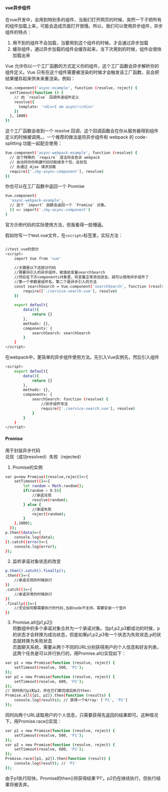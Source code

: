#### vue异步组件
在vue开发中，会用到特别多的组件，当我们打开网页的时候，突然一下子把所有的组件加载上来，可能会造成页面打开很慢。所以，我们可以使用异步组件，异步组件的特点：
1. 用不到的组件不会加载，当要用到这个组件的时候，才会通过异步加载
2. 缓存组件，通过异步加载的组件会缓存起来，当下次用到的时候，组件会很快加载出来  

Vue 允许你以一个工厂函数的方式定义你的组件，这个工厂函数会异步解析你的组件定义。Vue 只有在这个组件需要被渲染的时候才会触发该工厂函数，且会把结果缓存起来供未来重渲染。例如：
```bash
Vue.component('async-example', function (resolve, reject) {
  setTimeout(function () {
    // 向 `resolve` 回调传递组件定义
    resolve({
      template: '<div>I am async!</div>'
    })
  }, 1000)
})
```
这个工厂函数会收到一个 resolve 回调，这个回调函数会在你从服务器得到组件定义的时候被调用。。一个推荐的做法是将异步组件和 webpack 的 code-splitting 功能一起配合使用：
```bash
Vue.component('async-webpack-example', function (resolve) {
  // 这个特殊的 `require` 语法将会告诉 webpack
  // 自动将你的构建代码切割成多个包，这些包
  // 会通过 Ajax 请求加载
  require(['./my-async-component'], resolve)
})
```
你也可以在工厂函数中返回一个 Promise
```bash
Vue.component(
  'async-webpack-example',
  // 这个 `import` 函数会返回一个 `Promise` 对象。
  () => import('./my-async-component')
)
```

官方示例代码的实际使用方法，但我看得一脸懵逼。  

假如你写一个test.vue文件，在`<script>`标签里，实际方法：
```bash

//test.vue的部分
<script>
    import Vue from 'vue'
 
    //关键是以下这部分代码
    //需要将引入的异步组件，赋值给变量searchSearch
    //然后在下方components对象里，将变量正常添加进去，就可以使用异步组件了
    //第一个参数是组件名，第二个是异步引入的方法
    const searchSearch = Vue.component('searchSearch', function (resolve) {
        require(['./service-search.vue'], resolve)
    })
 
    export default{
        data(){
            return {}
        },
        methods: {},
        components: {
            searchSearch: searchSearch
        }
    }
</script>
```
在webpack中，更简单的异步组件使用方法。先引入Vue实例先，然后引入组件
```bash
<script>
    export default{
        data(){
            return {}
        },
        methods: {},
        components: {
            searchSearch: function (resolve) {
                //异步组件写法
                require(['./service-search.vue'], resolve)
            }
        }
    }
</script>
```
#### Promise
用于封装异步代码  
兑现（成功resolved）失败（rejected）  
1. Promise的实例  
```bash
var p=new Promise((resolve,reject)=>{
	setTimeout(()=>{
		let random = Math.random();
		if(random > 0.5){
			//承诺兑现
			resolve(random);
		} else {
			//承诺失败
			reject(random);
		}
    },1000);
  });
p.then((data)=>{
	console.log(data);
}).catch((error)=>{
	console.log(error);
});
```
2. 监听承诺对象状态的改变  
```bash
p.then().catch().finally();
.then(()=>{
	//承诺兑现的时候执行
})
.catch(()=>{
	//承诺异常的时候执行
})
.finally(()=>{
	//无论如何都需要执行的代码,当前node不支持，需要安装一个垫片
})
```
3. Promise.all([p1,p2])  
将数组中的多个承诺对象合并为一个承诺对象。当p1,p2,p3都成功的时候，p的状态才会转换为成功状态，但是如果p1,p2,p3有一个状态为失败状态,p的状态就转换为失败状态  
页面聊天系统，需要从两个不同的URL分别获得用户的个人信息和好友列表，这两个任务是可以并行执行的，用Promise.all()实现如下：
```bash
var p1 = new Promise(function (resolve, reject) {
    setTimeout(resolve, 500, 'P1');
});
var p2 = new Promise(function (resolve, reject) {
    setTimeout(resolve, 600, 'P2');
});
// 同时执行p1和p2，并在它们都完成后执行then:
Promise.all([p1, p2]).then(function (results) {
    console.log(results); // 获得一个Array: ['P1', 'P2']
});
```
同时向两个URL读取用户的个人信息，只需要获得先返回的结果即可。这种情况下，用Promise.race()实现：   
```bash
var p1 = new Promise(function (resolve, reject) {
    setTimeout(resolve, 500, 'P1');
});
var p2 = new Promise(function (resolve, reject) {
    setTimeout(resolve, 600, 'P2');
});
Promise.race([p1, p2]).then(function (result) {
    console.log(result); // 'P1'
});
```
由于p1执行较快，Promise的then()将获得结果'P1'。p2仍在继续执行，但执行结果将被丢弃。